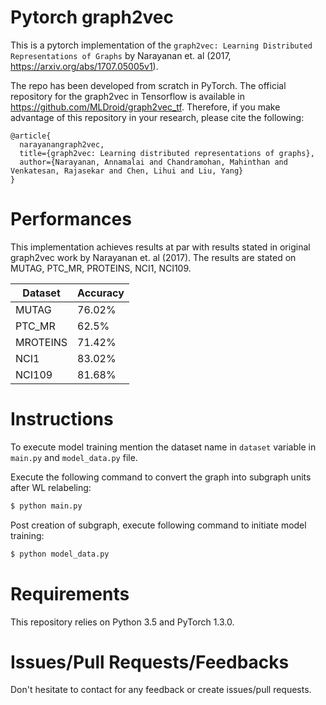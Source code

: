 # Pytorch graph2vec

This is a pytorch implementation of the `graph2vec: Learning Distributed Representations of Graphs` by Narayanan et. al (2017, https://arxiv.org/abs/1707.05005v1).

The repo has been developed from scratch in PyTorch. The official repository for the graph2vec in Tensorflow is available in https://github.com/MLDroid/graph2vec_tf. Therefore, if you make advantage of this repository in your research, please cite the following:

```
@article{
  narayanangraph2vec,
  title={graph2vec: Learning distributed representations of graphs},
  author={Narayanan, Annamalai and Chandramohan, Mahinthan and Venkatesan, Rajasekar and Chen, Lihui and Liu, Yang}
}
  ```

# 

# Performances

This implementation achieves results at par with results stated in original graph2vec work by Narayanan et. al (2017). The results are stated on MUTAG, PTC_MR, PROTEINS, NCI1, NCI109.

| Dataset | Accuracy |
| ------------- | ------------- |
| MUTAG | 76.02% |
| PTC_MR | 62.5% |
| MROTEINS | 71.42% |
| NCI1 | 83.02% |
| NCI109 | 81.68% |


# Instructions

To execute model training mention the dataset name in `dataset` variable in `main.py` and `model_data.py` file.

Execute the following command to convert the graph into subgraph units after WL relabeling:
```sh
$ python main.py
```

Post creation of subgraph, execute following command to initiate model training:
```sh
$ python model_data.py
```

# Requirements

This repository relies on Python 3.5 and PyTorch 1.3.0.

# Issues/Pull Requests/Feedbacks

Don't hesitate to contact for any feedback or create issues/pull requests.

